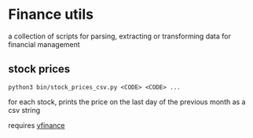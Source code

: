 # Finance utils

a collection of scripts for parsing, extracting or transforming data for financial management

## stock prices

`python3 bin/stock_prices_csv.py <CODE> <CODE> ...`

for each stock, prints the price on the last day of the previous month as a csv string

requires [yfinance](https://github.com/ranaroussi/yfinance)
